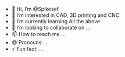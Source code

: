 - 👋 Hi, I’m @Spikesef
- 👀 I’m interested in CAD, 3D printing and CNC
- 🌱 I’m currently learning All the above
- 💞️ I’m looking to collaborate on ...
- 📫 How to reach me ...
- 😄 Pronouns: ...
- ⚡ Fun fact: ...

<!---
Spikesef/Spikesef is a ✨ special ✨ repository because its `README.md` (this file) appears on your GitHub profile.
You can click the Preview link to take a look at your changes.
--->
